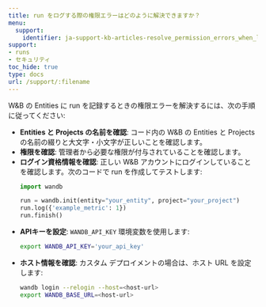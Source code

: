 ```yaml
---
title: run をログする際の権限エラーはどのように解決できますか？
menu:
  support:
    identifier: ja-support-kb-articles-resolve_permission_errors_when_logging_wandb_entity
support:
- runs
- セキュリティ
toc_hide: true
type: docs
url: /support/:filename
---
```


W&B の Entities に run を記録するときの権限エラーを解決するには、次の手順に従ってください:

- **Entities と Projects の名前を確認**: コード内の W&B の Entities と Projects の名前の綴りと大文字・小文字が正しいことを確認します。
- **権限を確認**: 管理者から必要な権限が付与されていることを確認します。
- **ログイン資格情報を確認**: 正しい W&B アカウントにログインしていることを確認します。次のコードで run を作成してテストします:
  ```python
  import wandb

  run = wandb.init(entity="your_entity", project="your_project")
  run.log({'example_metric': 1})
  run.finish()
  ```
- **APIキーを設定**: `WANDB_API_KEY` 環境変数を使用します:
  ```bash
  export WANDB_API_KEY='your_api_key'
  ```
- **ホスト情報を確認**: カスタム デプロイメントの場合は、ホスト URL を設定します:
  ```bash
  wandb login --relogin --host=<host-url>
  export WANDB_BASE_URL=<host-url>
  ```